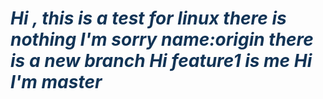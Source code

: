 <h1 style="color:#123456;font-style:italic;">Hi , this is a test for linux
there is nothing I'm sorry
name:origin
there is a new branch
Hi feature1 is me
Hi I'm master 
</h1>
